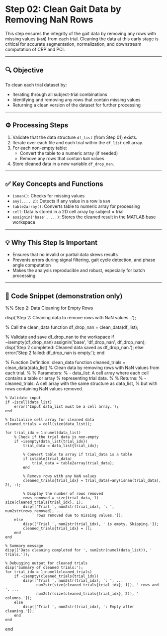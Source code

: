 # Step 02: Clean Gait Data by Removing NaN Rows

This step ensures the integrity of the gait data by removing any rows with missing values (`NaN`) from each trial. Cleaning the data at this early stage is critical for accurate segmentation, normalization, and downstream computation of CRP and PCI.

---

## 🔍 Objective

To clean each trial dataset by:
- Iterating through all subject-trial combinations
- Identifying and removing any rows that contain missing values
- Returning a clean version of the dataset for further processing

---

## ⚙️ Processing Steps

1. Validate that the data structure `df_list` (from Step 01) exists.
2. Iterate over each file and each trial within the `df_list` cell array.
3. For each non-empty table:
   - Convert the table to a numeric array (if needed)
   - Remove any rows that contain `NaN` values
4. Store cleaned data in a new variable `df_drop_nan`.

---

## ✅ Key Concepts and Functions

- `isnan()`: Checks for missing values
- `any(..., 2)`: Detects if any value in a row is `NaN`
- `table2array()`: Converts table to numeric array for processing
- `cell`: Data is stored in a 2D cell array by subject × trial
- `assignin('base', ...)`: Stores the cleaned result in the MATLAB base workspace

---

## 💡 Why This Step Is Important

- Ensures that no invalid or partial data skews results
- Prevents errors during signal filtering, gait cycle detection, and phase angle computation
- Makes the analysis reproducible and robust, especially for batch processing

---

## 🧪 Code Snippet (demonstration only)

%% Step 2: Data Cleaning for Empty Rows

disp('Step 2: Cleaning data to remove rows with NaN values...');

% Call the clean_data function
df_drop_nan = clean_data(df_list);

% Validate and save df_drop_nan to the workspace
if ~isempty(df_drop_nan)
    assignin('base', 'df_drop_nan', df_drop_nan);
    disp('Step 2 completed: Cleaned data saved as df_drop_nan.');
else
    error('Step 2 failed: df_drop_nan is empty.');
end

% Function Definition: clean_data
function cleaned_trials = clean_data(data_list)
    % Clean data by removing rows with NaN values from each trial.
    %
    % Parameters:
    % - data_list: A cell array where each cell contains a table or array
    %              representing trial data.
    %
    % Returns:
    % - cleaned_trials: A cell array with the same structure as data_list,
    %                   but with rows containing NaN values removed.

    % Validate input
    if ~iscell(data_list)
        error('Input data_list must be a cell array.');
    end

    % Initialize cell array for cleaned data
    cleaned_trials = cell(size(data_list));

    for trial_idx = 1:numel(data_list)
        % Check if the trial data is non-empty
        if ~isempty(data_list{trial_idx})
            trial_data = data_list{trial_idx};

            % Convert table to array if trial_data is a table
            if istable(trial_data)
                trial_data = table2array(trial_data);
            end

            % Remove rows with any NaN values
            cleaned_trials{trial_idx} = trial_data(~any(isnan(trial_data), 2), :);

            % Display the number of rows removed
            rows_removed = size(trial_data, 1) - size(cleaned_trials{trial_idx}, 1);
            disp(['Trial ', num2str(trial_idx), ': ', num2str(rows_removed), ...
                ' rows removed due to missing values.']);
        else
            disp(['Trial ', num2str(trial_idx), ' is empty. Skipping.']);
            cleaned_trials{trial_idx} = [];
        end
    end

    % Summary message
    disp(['Data cleaning completed for ', num2str(numel(data_list)), ' trials.']);
    
    % Debugging output for cleaned trials
    disp('Summary of cleaned trials:');
    for trial_idx = 1:numel(cleaned_trials)
        if ~isempty(cleaned_trials{trial_idx})
            disp(['Trial ', num2str(trial_idx), ': ', ...
                  num2str(size(cleaned_trials{trial_idx}, 1)), ' rows and ', ...
                  num2str(size(cleaned_trials{trial_idx}, 2)), ' columns.']);
        else
            disp(['Trial ', num2str(trial_idx), ': Empty after cleaning.']);
        end
    end
end
